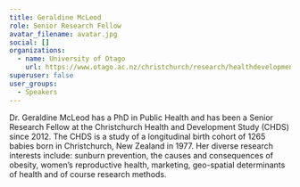 ```yaml
---
title: Geraldine McLeod
role: Senior Research Fellow
avatar_filename: avatar.jpg
social: []
organizations:
  - name: University of Otago
    url: https://www.otago.ac.nz/christchurch/research/healthdevelopment/
superuser: false
user_groups:
  - Speakers
---
```

Dr. Geraldine McLeod has a PhD in Public Health and has been a Senior Research Fellow at the Christchurch Health and Development Study (CHDS) since 2012. The CHDS is a study of a longitudinal birth cohort of 1265 babies born in Christchurch, New Zealand in 1977. Her diverse research interests include: sunburn prevention, the causes and consequences of obesity, women’s reproductive health, marketing, geo-spatial determinants of health and of course research methods.

 